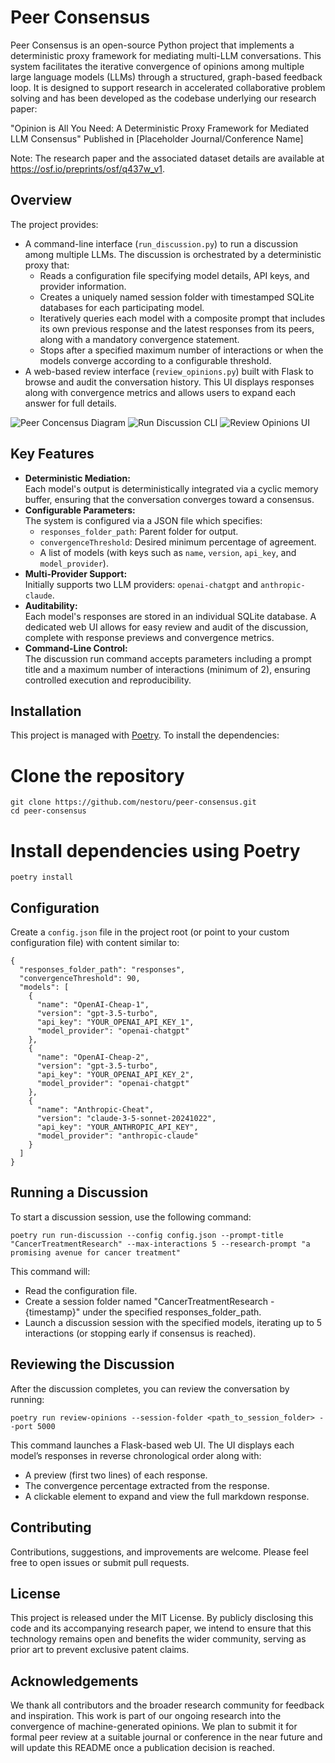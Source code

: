 # Peer Consensus

Peer Consensus is an open-source Python project that implements a deterministic proxy framework for mediating multi-LLM conversations. This system facilitates the iterative convergence of opinions among multiple large language models (LLMs) through a structured, graph-based feedback loop. It is designed to support research in accelerated collaborative problem solving and has been developed as the codebase underlying our research paper:

"Opinion is All You Need: A Deterministic Proxy Framework for Mediated LLM Consensus"
Published in [Placeholder Journal/Conference Name]

Note: The research paper and the associated dataset details are available at https://osf.io/preprints/osf/q437w_v1.

## Overview

The project provides:
- A command-line interface (`run_discussion.py`) to run a discussion among multiple LLMs. The discussion is orchestrated by a deterministic proxy that:
  - Reads a configuration file specifying model details, API keys, and provider information.
  - Creates a uniquely named session folder with timestamped SQLite databases for each participating model.
  - Iteratively queries each model with a composite prompt that includes its own previous response and the latest responses from its peers, along with a mandatory convergence statement.
  - Stops after a specified maximum number of interactions or when the models converge according to a configurable threshold.
- A web-based review interface (`review_opinions.py`) built with Flask to browse and audit the conversation history. This UI displays responses along with convergence metrics and allows users to expand each answer for full details.

![Peer Concensus Diagram](peer-concensus-diagram.png "Peer Concensus Diagram")
![Run Discussion CLI](run-discussion.png "Run Discussion CLI")
![Review Opinions UI](review-opinions.png "Review Opinions UI")

## Key Features

- **Deterministic Mediation:**  
  Each model's output is deterministically integrated via a cyclic memory buffer, ensuring that the conversation converges toward a consensus.
- **Configurable Parameters:**  
  The system is configured via a JSON file which specifies:
  - `responses_folder_path`: Parent folder for output.
  - `convergenceThreshold`: Desired minimum percentage of agreement.
  - A list of models (with keys such as `name`, `version`, `api_key`, and `model_provider`).
- **Multi-Provider Support:**  
  Initially supports two LLM providers: `openai-chatgpt` and `anthropic-claude`.
- **Auditability:**  
  Each model's responses are stored in an individual SQLite database. A dedicated web UI allows for easy review and audit of the discussion, complete with response previews and convergence metrics.
- **Command-Line Control:**  
  The discussion run command accepts parameters including a prompt title and a maximum number of interactions (minimum of 2), ensuring controlled execution and reproducibility.

## Installation

This project is managed with [Poetry](https://python-poetry.org/). To install the dependencies:

# Clone the repository
```
git clone https://github.com/nestoru/peer-consensus.git
cd peer-consensus
```

# Install dependencies using Poetry
```
poetry install
```

## Configuration

Create a `config.json` file in the project root (or point to your custom configuration file) with content similar to:
```
{
  "responses_folder_path": "responses",
  "convergenceThreshold": 90,
  "models": [
    {
      "name": "OpenAI-Cheap-1",
      "version": "gpt-3.5-turbo",
      "api_key": "YOUR_OPENAI_API_KEY_1",
      "model_provider": "openai-chatgpt"
    },
    {
      "name": "OpenAI-Cheap-2",
      "version": "gpt-3.5-turbo",
      "api_key": "YOUR_OPENAI_API_KEY_2",
      "model_provider": "openai-chatgpt"
    },
    {
      "name": "Anthropic-Cheat",
      "version": "claude-3-5-sonnet-20241022",
      "api_key": "YOUR_ANTHROPIC_API_KEY",
      "model_provider": "anthropic-claude"
    }
  ]
}
```

## Running a Discussion

To start a discussion session, use the following command:
```
poetry run run-discussion --config config.json --prompt-title "CancerTreatmentResearch" --max-interactions 5 --research-prompt "a promising avenue for cancer treatment"
```

This command will:
- Read the configuration file.
- Create a session folder named "CancerTreatmentResearch - {timestamp}" under the specified responses_folder_path.
- Launch a discussion session with the specified models, iterating up to 5 interactions (or stopping early if consensus is reached).

## Reviewing the Discussion

After the discussion completes, you can review the conversation by running:
```
poetry run review-opinions --session-folder <path_to_session_folder> --port 5000
```

This command launches a Flask-based web UI. The UI displays each model’s responses in reverse chronological order along with:
- A preview (first two lines) of each response.
- The convergence percentage extracted from the response.
- A clickable element to expand and view the full markdown response.

## Contributing

Contributions, suggestions, and improvements are welcome. Please feel free to open issues or submit pull requests.

## License

This project is released under the MIT License. By publicly disclosing this code and its accompanying research paper, we intend to ensure that this technology remains open and benefits the wider community, serving as prior art to prevent exclusive patent claims.

## Acknowledgements

We thank all contributors and the broader research community for feedback and inspiration. This work is part of our ongoing research into the convergence of machine-generated opinions. We plan to submit it for formal peer review at a suitable journal or conference in the near future and will update this README once a publication decision is reached.

